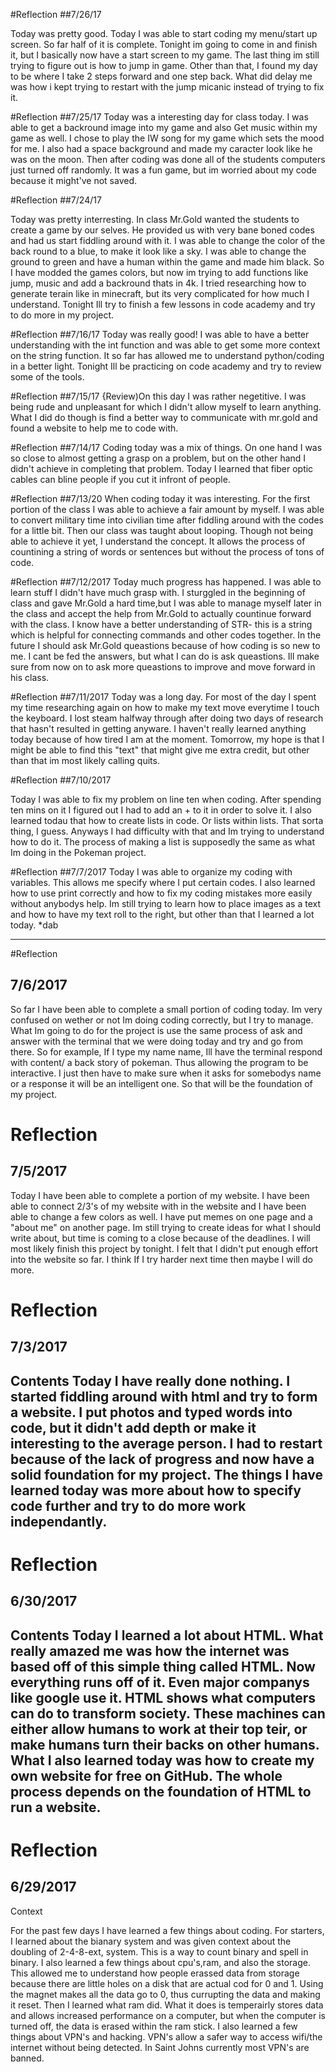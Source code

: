 
#Reflection
##7/26/17

Today was pretty good. Today I was able to start coding my menu/start up screen. So far half of it is complete. Tonight im going to come in and finish it, but I basically now have a start screen to my game. The last thing im still trying to figure out is how to jump in game. Other than that, I found my day to be where I take 2 steps forward and one step back. What did delay me was how i kept trying to restart with the jump micanic instead of trying to fix it.


#Reflection
##7/25/17
Today was a interesting day for class today. I was able to get a backround image into my game and also Get music within my game as well. I chose to play the IW song for my game which sets the mood for me. I also had a space background and made my caracter look like he was on the moon. Then after coding was done all of the students computers just turned off randomly. It was a fun game, but im worried about my code because it might've not saved.






#Reflection
##7/24/17

Today was pretty interresting. In class Mr.Gold wanted the students to create a game by our selves. He provided us with very bane boned codes and had us start fiddling around with it. I was able to change the color of the back round to a blue, to make it look like a sky. I was able to change the ground to green and have a human within the game and made him black. So I have modded the games colors, but now im trying to add functions like jump, music and add a backround thats in 4k. I tried researching how to generate terain like in minecraft, but its very complicated for how much I understand. Tonight Ill try to finish a few lessons in code academy and try to do more in my project.



#Reflection
##7/16/17
Today was really good! I was able to have a better understanding with the int function and was able to get some more context on the string function. It so far has allowed me to understand python/coding in a better light. Tonight Ill be practicing on code academy and try to review some of the tools.



#Reflection
##7/15/17
{Review)On this day I was rather negetitive. I was being rude and unpleasant for which I didn't allow myself to learn anything. What I did do though is find a better way to communicate with mr.gold and found a website to help me to code with.


#Reflection
##7/14/17
Coding today was a mix of things. On one hand I was so close to almost getting a grasp on a problem, but on the other hand I didn't achieve in completing that problem. Today I learned that fiber optic cables can bline people if you cut it infront of people.





#Reflection
##7/13/20
When coding today it was interesting. For the first portion of the class I was able to achieve a fair amount by myself. I was able to convert military time into civilian time after fiddling around with the codes for a little bit. Then our class was taught about looping. Though not being able to achieve it yet, I understand the concept. It allows the process of countining a string of words or sentences but without the process of tons of code.




#Reflection
##7/12/2017
Today much progress has happened. I was able to learn stuff I didn't have much grasp with. I sturggled in the beginning of class and gave Mr.Gold a hard time,but I was able to manage myself later in the class and accept the help from Mr.Gold to actually countinue forward with the class. I know have a better understanding of STR- this is a string which is helpful for connecting commands and other codes together. In the future I should ask Mr.Gold queastions because of how coding is so new to me. I cant be fed the answers, but what I can do is ask queastions. Ill make sure from now on to ask more queastions to improve and move forward in his class.




#Reflection
##7/11/2017
Today was a long day. For most of the day I spent my time researching again on how to make my text move everytime I touch the keyboard. I lost steam halfway through after doing two days of research that hasn't resulted in getting anyware. I haven't really learned anything today because of how tired I am at the moment. Tomorrow, my hope is that I might be able to find this "text" that might give me extra credit, but other than that im most likely calling quits.


#Reflection
##7/10/2017

Today I was able to fix my problem on line ten when coding. After spending ten mins on it I figured out I had to add an + to it in order to solve it. I also learned todau that how to create lists in code. Or lists within lists. That sorta thing, I guess. Anyways I had difficulty with that and Im trying to understand how to do it. The process of making a list is supposedly the same as what Im doing in the Pokeman project.


#Reflection
##7/7/2017
Today I was able to organize my coding with variables. This allows me specify where I put certain codes. I also learned how to use print correctly and how to fix my coding mistakes more easily without anybodys help. Im still trying to learn how to place images as a text and how to have my text roll to the right, but other than that I learned a lot today. *dab



---


#Reflection
## 7/6/2017
So far I have been able to complete a small portion of coding today. Im very confused on wether or not Im doing coding correctly, but I try to manage. What Im going to do for the project is use the same process of ask and answer with the terminal that we were doing today and try and go from there. So for example, If I type my name name, Ill have the terminal respond with content/ a back story of pokeman. Thus allowing the program to be interactive. I just then have to make sure when it asks for somebodys name or a response it will be an intelligent one. So that will be the foundation of my project.



# Reflection
## 7/5/2017
Today I have been able to complete a portion of my website. I have been able to connect 2/3's of my website with in the website and I have been able to change a few colors as well. I have put memes on one page and a "about me" on another page. Im still trying to create ideas for what I should write about, but time is coming to a close because of the deadlines. I will most likely finish this project by tonight. I felt that I didn't put enough effort into the website so far. I think If I try harder next time then maybe I will do more.

# Reflection
## 7/3/2017
Contents 
Today I have really done nothing. I started fiddling around with html and try to form a website. I put photos and typed words into code, but it didn't add depth or make it interesting to the average person. I had to restart because of the lack of progress and now have a solid foundation for my project. The things I have learned today was more about how to specify code further and try to do more work independantly.
---

# Reflection
## 6/30/2017
Contents 
Today I learned a lot about HTML. What really amazed me was how the internet was based off of this simple thing called HTML. Now everything runs off of it. Even major companys like google use it. HTML shows what computers can do to transform society. These machines can either allow humans to work at their top teir, or make humans turn their backs on other humans. What I also learned today was how to create my own website for free on GitHub. The whole process depends on the foundation of HTML to run a website.
---

# Reflection
## 6/29/2017
Context

For the past few days I have learned a few things about coding.
For starters, I learned about the bianary system and was given context about the doubling of 2-4-8-ext, system.
This is a way to count binary and spell in binary. I also learned a few things about cpu's,ram, and also the storage.
This allowed me to understand how people erassed data from storage because there are little holes on a disk that are actual cod for 0 and 1. 
Using the magnet makes all the data go to 0, thus currupting the data and making it reset. Then I learned what ram did. What it does is temperairly stores 
data and allows increased performance on a computer, but when the computer is turned off, the data is erased within the ram stick.
I also learned a few things about VPN's and hacking. VPN's allow a safer way to access wifi/the internet without being detected. In Saint Johns currently most VPN's are banned.
